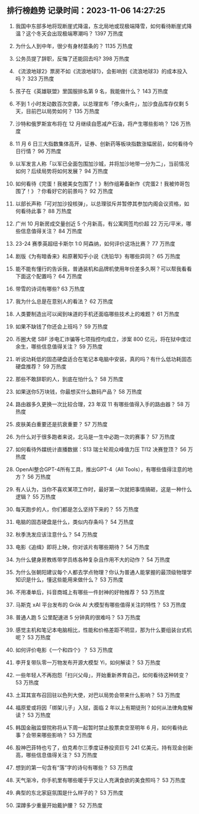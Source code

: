 
## 排行榜趋势 记录时间：2023-11-06 14:27:25
  
  1. 我国中东部多地将现断崖式降温，东北局地或现极端降雪，如何看待断崖式降温？这个冬天会出现极端寒潮吗？ 1397 万热度
    
  2. 为什么人到中年，很少有身材苗条的？ 1135 万热度
    
  3. 公务员提了辞职，反悔了还能回去吗? 398 万热度
    
  4. 《流浪地球2》票房不如《流浪地球1》，会影响到《流浪地球3》的成本投入吗？ 323 万热度
    
  5. 孩子在《英雄联盟》里国服排名第 9 名，我能做什么？ 143 万热度
    
  6. 不到 1 小时发动数百次空袭，以总理宣布「停火条件」，加沙食品库存仅剩 5 天，目前巴以局势如何？ 135 万热度
    
  7. 沙特和俄罗斯宣布将在 12 月继续自愿减产石油，将产生哪些影响？ 126 万热度
    
  8. 11 月 6 日三大指数集体高开，证券、创新药等板块指数涨幅居前，如何看待今日行情？ 96 万热度
    
  9. 以军发言人称「以军已全面包围加沙城，并将加沙地带一分为二」，当前情况如何？后续局势将如何发展？ 94 万热度
    
  10. 如何看待《完蛋！我被美女包围了！》制作组筹备新作《完蛋2！我被帅哥包围了！》？你看好它的前景吗？ 92 万热度
    
  11. 以部长声称「可对加沙投核弹」，以总理驳斥并暂停其参加内阁会议资格，如何看待此事？ 88 万热度
    
  12. 广州 10 月新房成交量创近 5 个月新高，有公寓网签均价超 22 万元/平米，哪些信息值得关注？ 84 万热度
    
  13. 23-24 赛季英超纽卡斯尔 1:0 阿森纳，如何评价这场比赛？ 77 万热度
    
  14. 剧版《为有暗香来》和原著知乎小说《洗铅华》有哪些异同？ 65 万热度
    
  15. 能不能有懂行的告诉我，普通装机和品牌机使用年份差多久啊？可以帮我看看下面这个配置吗？ 64 万热度
    
  16. 带雪的诗词有哪些? 63 万热度
    
  17. 我为什么总是在意别人的看法？ 62 万热度
    
  18. 人类要制造出可以闻到味道的手机还面临哪些技术上的难题？ 61 万热度
    
  19. 如果不缺钱了你还会上班吗？ 59 万热度
    
  20. 币圈大佬 SBF 涉电汇诈骗等七项指控均成立，涉案 800 亿元，将在狱中度过余生，哪些信息值得关注？ 59 万热度
    
  21. 听说功耗低的固态硬盘适合在笔记本电脑中安装，真的吗？有什么低功耗固态硬盘推荐？ 59 万热度
    
  22. 那些不敢辞职的人，到底在怕什么？ 58 万热度
    
  23. 如果送你5万块钱，你最想买什么数码产品？ 58 万热度
    
  24. 路由器多久更换一次比较合理，23 年双 11 有哪些值得入手的路由器？ 58 万热度
    
  25. 皮肤美白重要还是抗衰重要？ 57 万热度
    
  26. 为什么对于很多跑者来说，北马是一生中必跑一次的赛事？ 57 万热度
    
  27. 如何看待外媒统计直播数据：S13 瑞士轮观众峰值力压 TI12 决赛登顶？ 56 万热度
    
  28. OpenAI整合GPT-4所有工具，推出GPT-4（All Tools），有哪些值得注意的地方？ 56 万热度
    
  29. 有人认为，当你不喜欢某项工作时，最好第一次就把事情搞砸，这是一种什么逻辑？ 55 万热度
    
  30. 每天跑步的人，你们都是怎么坚持下来的？ 55 万热度
    
  31. 电脑的固态硬盘是什么，类似内存条吗？ 54 万热度
    
  32. 秋季洗发应该注意什么？ 54 万热度
    
  33. 电影《追缉》即将上映，你对该片有哪些期待？ 54 万热度
    
  34. 为什么健身房教练带学员练各种复杂且作用不大的动作？ 54 万热度
    
  35. 为什么张朝阳建议每个人都去学点物理？你认为普通人能掌握的最顶级物理学知识是什么，懂这些能用来做什么？ 53 万热度
    
  36. 不用凑单后，抖音商城上有哪些一件封神的好物推荐？ 53 万热度
    
  37. 马斯克 xAI 平台发布的 Grōk AI 大模型有哪些值得关注的特性？ 53 万热度
    
  38. 普通人跑 5 公里配速进 5 分钟真的很难吗？ 53 万热度
    
  39. 感觉主机和笔记本电脑相比，性能和价格差距不明显，那为什么要组装台式机呢？ 53 万热度
    
  40. 如何评价电影《一个和四个》？ 53 万热度
    
  41. 李开复带队零一万物发布开源大模型 Yi，如何解读？ 53 万热度
    
  42. 一些年轻人不再抱怨「扫兴父母」，开始重新养育自己，如何看待这种转变？ 53 万热度
    
  43. 土耳其宣布召回驻以色列大使，对巴以局势会带来什么影响？ 53 万热度
    
  44. 福原爱或将因「绑架儿子」入狱，面临 2 年以上有期徒刑？如何从法律角度解读？ 53 万热度
    
  45. 韩国金融监督院称将从下周一起暂时禁止股票卖空至明年 6 月，如何看待此事？会带来哪些影响？ 53 万热度
    
  46. 股神巴菲特也亏了，伯克希尔三季度证券投资巨亏 241 亿美元，持有现金创新高，哪些信息值得关注？ 53 万热度
    
  47. 想到的第一句含有“落”字的诗句有哪些？ 53 万热度
    
  48. 天气渐冷，你手机里有哪些暖乎乎又让人充满食欲的美食照吗？ 53 万热度
    
  49. 典型的东北家庭氛围是什么样子的？ 53 万热度
    
  50. 深蹲多少重量开始戴护腰？ 52 万热度
    